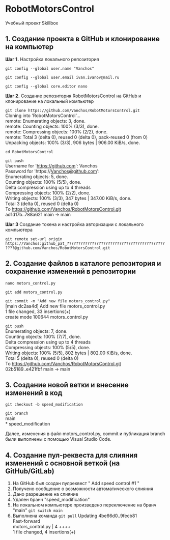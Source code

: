 # RobotMotorsControl
Учебный проект Skillbox

## 1. Создание проекта в GitHub и клонирование на компьютер
**Шаг 1.** Настройка локального репозитория
 
`git config --global user.name "Vanchos"`

`git config --global user.email ivan.ivanov@mail.ru`

`git config --global core.editor nano`


**Шаг 2.** Создание репозитория RobotMotorsControl на GitHub и клонирование на локальный компьютер

`git clone https://github.com/Vanchos/RobotMotorsControl.git`  
Cloning into 'RobotMotorsControl'...  
remote: Enumerating objects: 3, done.  
remote: Counting objects: 100% (3/3), done.  
remote: Compressing objects: 100% (2/2), done.  
remote: Total 3 (delta 0), reused 0 (delta 0), pack-reused 0 (from 0)  
Unpacking objects: 100% (3/3), 906 bytes | 906.00 KiB/s, done.  

`cd RobotMotorsControl`

`git push`  
Username for 'https://github.com': Vanchos  
Password for 'https://Vanchos@github.com':   
Enumerating objects: 5, done.  
Counting objects: 100% (5/5), done.  
Delta compression using up to 4 threads  
Compressing objects: 100% (2/2), done.  
Writing objects: 100% (3/3), 347 bytes | 347.00 KiB/s, done.  
Total 3 (delta 0), reused 0 (delta 0)  
To https://github.com/Vanchos/RobotMotorsControl.git  
   ad1d17b..788a621  main -> main  

**Шаг 3** Создание токена и настройка авторизации с локального компьютера

`git remote set-url origin https://Vanchos:github_pat_???????????????????????????????????????????????@github.com/Vanchos/RobotMotorsControl.git`

## 2. Создание файлов в каталоге репозитория и сохранение изменений в репозитории

`nano motors_control.py`

`git add motors_control.py`

`git commit -m "Add new file motors_control.py"`  
[main dc2aa4d] Add new file motors_control.py  
 1 file changed, 33 insertions(+)  
 create mode 100644 motors_control.py  

`git push`  
Enumerating objects: 7, done.  
Counting objects: 100% (7/7), done.  
Delta compression using up to 4 threads  
Compressing objects: 100% (5/5), done.  
Writing objects: 100% (5/5), 802 bytes | 802.00 KiB/s, done.  
Total 5 (delta 0), reused 0 (delta 0)  
To https://github.com/Vanchos/RobotMotorsControl.git  
   02b5189..e421fbf  main -> main  

## 3. Создание новой ветки и внесение изменений в код

`git checkout -b speed_modification`

`git branch`  
  main  
\* speed_modification

Далее, изменения в файл motors_control.py, commit и публикация branch были выполнены с помощью Visual Studio Code.

## 4. Создание пул-реквеста для слияния изменений с основной веткой (на GitHub/GitLab)

1. На GitHub был создан пулреквест " Add speed control #1 "
2. Получено сообщение о возможности автоматического слияния
3. Дано разрешение на слияние
4. Удален бранч "speed_modification"
5. На локальном компьютере произведено переключение на бранч "main" `git switch main`
6. Выполнена команда `git pull`
Updating 4be66d0..9fecb81  
Fast-forward  
 motors_control.py | 4 ++++  
 1 file changed, 4 insertions(+)  




